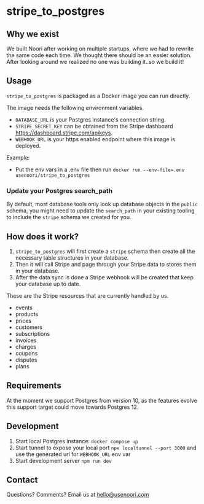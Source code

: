 # stripe_to_postgres

## Why we exist

We built Noori after working on multiple startups, where we had to rewrite the same code each time. We thought there should be an easier solution. After looking around we realized no one was building it..so we build it! 

## Usage

`stripe_to_postgres` is packaged as a Docker image you can run directly.

The image needs the following environment variables.

- `DATABASE_URL` is your Postgres instance's connection string.
- `STRIPE_SECRET_KEY` can be obtained from the Stripe dashboard https://dashboard.stripe.com/apikeys.
- `WEBHOOK_URL` is your https enabled endpoint where this image is deployed.

Example:

- Put the env vars in a .env file then run `docker run --env-file=.env usenoori/stripe_to_postgres`

### Update your Postgres search_path

By default, most database tools only look up database objects in the `public` schema, you might need to update
the `search_path` in your existing tooling to include the `stripe` schema we created for you.

## How does it work?

1. `stripe_to_postgres` will first create a `stripe` schema then create all the necessary table structures in your database.
2. Then it will call Stripe and page through your Stripe data to stores them in your database.
3. After the data sync is done a Stripe webhook will be created that keep your database up to date.

These are the Stripe resources that are currently handled by us.

- events
- products
- prices
- customers
- subscriptions
- invoices
- charges
- coupons
- disputes
- plans

## Requirements

At the moment we support Postgres from version 10, as the features evolve this support target could move towards
Postgres 12.

## Development

1. Start local Postgres instance: `docker compose up`
2. Start tunnel to expose your local port `npx localtunnel --port 3000` and use the generated url for `WEBHOOK_URL` env var
3. Start development server `npm run dev`

## Contact
Questions? Comments? Email us at hello@usenoori.com



